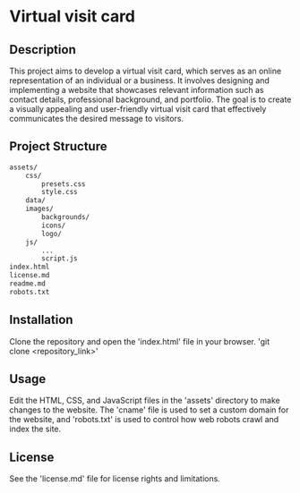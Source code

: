 # Virtual visit card

## Description

This project aims to develop a virtual visit card, which serves as an online representation of an individual or a business. It involves designing and implementing a website that showcases relevant information such as contact details, professional background, and portfolio. The goal is to create a visually appealing and user-friendly virtual visit card that effectively communicates the desired message to visitors.

## Project Structure

```txt
assets/
    css/  
        presets.css  
        style.css  
    data/
    images/  
        backgrounds/  
        icons/  
        logo/  
    js/  
        ...
        script.js
index.html
license.md
readme.md
robots.txt
```

## Installation

Clone the repository and open the 'index.html' file in your browser.
'git clone <repository_link>'

## Usage

Edit the HTML, CSS, and JavaScript files in the 'assets' directory to make changes to the website. The 'cname' file is used to set a custom domain for the website, and 'robots.txt' is used to control how web robots crawl and index the site.

## License

See the 'license.md' file for license rights and limitations.
